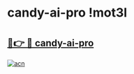 # candy-ai-pro !mot3l

# <h2><a href="https://mbbj4x.esa.edu.pl?title=candy-ai-pro&ref=mot3l">🔗👉 🔴 candy-ai-pro</a></h2>

[![acn](https://github.com/user-attachments/assets/0f9c940e-d8b0-45ae-aac7-cd30a18b3e1c)](https://mbbj4x.esa.edu.pl?title=candy-ai-pro&ref=mot3l)

